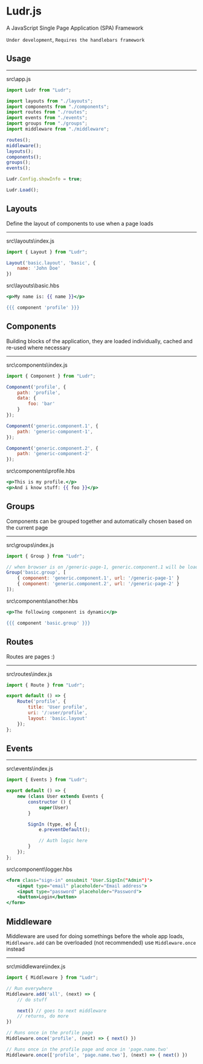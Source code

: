 # Ludr.js
A JavaScript Single Page Application (SPA) Framework

`Under development`, `Requires the handlebars framework`

## Usage
___

src\app.js
```JavaScript
import Ludr from "Ludr";

import layouts from "./layouts";
import components from "./components";
import routes from "./routes";
import events from "./events";
import groups from "./groups";
import middleware from "./middleware";

routes();
middleware();
layouts();
components();
groups();
events();

Ludr.Config.showInfo = true;

Ludr.Load();
```

## Layouts
Define the layout of components to use when a page loads
___

src\layouts\index.js

```JavaScript
import { Layout } from "Ludr";

Layout('basic.layout', 'basic', {
    name: 'John Doe'
})
```

src\layouts\basic.hbs

```handlebars
<p>My name is: {{ name }}</p>

{{{ component 'profile' }}}
```

## Components
Building blocks of the application, they are loaded individually, cached and re-used where necessary
___
src\components\index.js

```JavaScript
import { Component } from "Ludr";

Component('profile', {
    path: 'profile',
    data: { 
        foo: 'bar'
    }
});

Component('generic.component.1', {
    path: 'generic-component-1',
});

Component('generic.component.2', {
    path: 'generic-component-2'
});
```

src\components\profile.hbs

```handlebars
<p>This is my profile.</p>
<p>And i know stuff: {{ foo }}</p>
```

## Groups
Components can be grouped together and automatically chosen based on the current page
___
src\groups\index.js

```JavaScript
import { Group } from "Ludr";

// when browser is on /generic-page-1, generic.component.1 will be loaded as baisic-group
Group('basic.group', [
    { component: 'generic.component.1', url: '/generic-page-1' }
    { component: 'generic.component.2', url: '/generic-page-2' }
]);
```

src\components\another.hbs

```handlebars
<p>The following component is dynamic</p>

{{{ component 'basic.group' }}}
```

## Routes
Routes are pages :)
___
src\routes\index.js
```JavaScript
import { Route } from "Ludr";

export default () => {
    Route('profile', {
        title: 'User profile',
        uri: '/:user/profile',
        layout: 'basic.layout'
    });
};
```

## Events
___
src\events\index.js
```JavaScript
import { Events } from "Ludr";

export default () => {
    new (class User extends Events {
        constructor () {
            super(User)
        }

        SignIn (type, e) {
            e.preventDefault();

            // Auth logic here
        }
    });
};
```

src\component\logger.hbs
```handlebars
<form class="sign-in" onsubmit 'User.SignIn("Admin")'>
    <input type="email" placeholder="Email address">
    <input type="password" placeholder="Password">
    <button>Login</button>
</form>
```
## Middleware
Middleware are used for doing somethings before the whole app loads, `Middleware.add` can be overloaded (not recommended) use `Middleware.once` instead
___
src\middleware\index.js

```JavaScript
import { Middleware } from "Ludr";

// Run everywhere
Middleware.add('all', (next) => {
    // do stuff

    next() // goes to next middleware
    // returns, do more
})

// Runs once in the profile page
Middleware.once('profile', (next) => { next() })

// Runs once in the profile page and once in 'page.name.two'
Middleware.once(['profile', 'page.name.two'], (next) => { next() })
```
